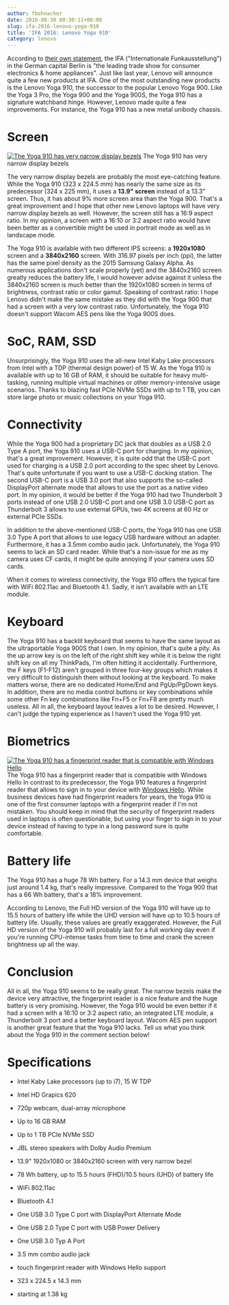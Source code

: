 ```yaml
---
author: fbohnacker
date: 2016-08-30 08:30:11+00:00
slug: ifa-2016-lenovo-yoga-910
title: 'IFA 2016: Lenovo Yoga 910'
category: lenovo
---
```

According to [their own statement](http://b2b.ifa-berlin.com/en/IFA/AboutIFA/), the IFA ("Internationale Funkausstellung") in the German capital Berlin is "the leading trade show for consumer electronics & home appliances". Just like last year, Lenovo will announce quite a few new products at IFA. One of the most outstanding new products is the Lenovo Yoga 910, the successor to the popular Lenovo Yoga 900. Like the Yoga 3 Pro, the Yoga 900 and the Yoga 900S, the Yoga 910 has a signature watchband hinge. However, Lenovo made quite a few improvements. For instance, the Yoga 910 has a new metal unibody chassis. 


# Screen


[![The Yoga 910 has very narrow display bezels](/assets/img/posts/thinkscopes/2016/08/Yoga-910-Windows-convertible-in-gunmetal-1024x584.png)](/assets/img/posts/thinkscopes/2016/08/Yoga-910-Windows-convertible-in-gunmetal.png) The Yoga 910 has very narrow display bezels

The very narrow display bezels are probably the most eye-catching feature. While the Yoga 910 (323 x 224.5 mm) has nearly the same size as its predecessor (324 x 225 mm), it uses a **13.9" screen** instead of a 13.3" screen. Thus, it has about 9% more screen area than the Yoga 900. That's a great improvement and I hope that other new Lenovo laptops will have very narrow display bezels as well. However, the screen still has a 16:9 aspect ratio. In my opinion, a screen with a 16:10 or 3:2 aspect ratio would have been better as a convertible might be used in portrait mode as well as in landscape mode. 

The Yoga 910 is available with two different IPS screens: a **1920x1080** screen and a **3840x2160** screen. With 316.97 pixels per inch (ppi), the latter has the same pixel density as the 2015 Samsung Galaxy Alpha. As numerous applications don't scale properly (yet) and the 3840x2160 screen greatly reduces the battery life, I would however advise against it unless the 3840x2160 screen is much better than the 1920x1080 screen in terms of brightness, contrast ratio or color gamut. Speaking of contrast ratio: I hope Lenovo didn't make the same mistake as they did with the Yoga 900 that had a screen with a very low contrast ratio. Unfortunately, the Yoga 910 doesn't support Wacom AES pens like the Yoga 900S does.


# SoC, RAM, SSD


Unsurprisingly, the Yoga 910 uses the all-new Intel Kaby Lake processors from Intel with a TDP (thermal design power) of 15 W. As the Yoga 910 is available with up to 16 GB of RAM, it should be suitable for heavy multi-tasking, running multiple virtual machines or other memory-intensive usage scenarios. Thanks to blazing fast PCIe NVMe SSDs with up to 1 TB, you can store large photo or music collections on your Yoga 910.


# Connectivity


While the Yoga 900 had a proprietary DC jack that doubles as a USB 2.0 Type A port, the Yoga 910 uses a USB-C port for charging. In my opinion, that's a great improvement. However, it is quite odd that the USB-C port used for charging is a USB 2.0 port according to the spec sheet by Lenovo. That's quite unfortunate if you want to use a USB-C docking station. 
The second USB-C port is a USB 3.0 port that also supports the so-called DisplayPort alternate mode that allows to use the port as a native video port. In my opinion, it would be better if the Yoga 910 had two Thunderbolt 3 ports instead of one USB 2.0 USB-C port and one USB 3.0 USB-C port as Thunderbolt 3 allows to use external GPUs, two 4K screens at 60 Hz or external PCIe SSDs.

In addition to the above-mentioned USB-C ports, the Yoga 910 has one USB 3.0 Type A port that allows to use legacy USB hardware without an adapter. Furthermore, it has a 3.5mm combo audio jack. Unfortunately, the Yoga 910 seems to lack an SD card reader. While that's a non-issue for me as my camera uses CF cards, it might be quite annoying if your camera uses SD cards.

When it comes to wireless connectivity, the Yoga 910 offers the typical fare with WiFi 802.11ac and Bluetooth 4.1. Sadly, it isn't available with an LTE module.


# Keyboard


The Yoga 910 has a backlit keyboard that seems to have the same layout as the ultraportable Yoga 900S that I own. In my opinion, that's quite a pity. As the up arrow key is on the left of the right shift key while it is below the right shift key on all my ThinkPads, I'm often hitting it accidentally. Furthermore, the F keys (F1-F12) aren't grouped in three four-key groups which makes it very difficult to distinguish them without looking at the keyboard. To make matters worse, there are no dedicated Home/End and PgUp/PgDown keys. In addition, there are no media control buttons or key combinations while some other Fn key combinations like Fn+F5 or Fn+F8 are pretty much useless. All in all, the keyboard layout leaves a lot to be desired. However, I can't judge the typing experience as I haven't used the Yoga 910 yet.


# Biometrics


[![The Yoga 910 has a fingerprint reader that is compatible with Windows Hello](/assets/img/posts/thinkscopes/2016/08/Yoga-910-convertible-fingerprint-reader-in-gold.png)](/assets/img/posts/thinkscopes/2016/08/Yoga-910-convertible-fingerprint-reader-in-gold.png) The Yoga 910 has a fingerprint reader that is compatible with Windows Hello
In contrast to its predecessor, the Yoga 910 features a fingerprint reader that allows to sign in to your device with [Windows Hello](https://support.microsoft.com/en-us/help/17215/windows-10-what-is-hello). While business devices have had fingerprint readers for years, the Yoga 910 is one of the first consumer laptops with a fingerprint reader if I'm not mistaken. You should keep in mind that the security of fingerprint readers used in laptops is often questionable, but using your finger to sign in to your device instead of having to type in a long password sure is quite comfortable. 


# Battery life


The Yoga 910 has a huge 78 Wh battery. For a 14.3 mm device that weighs just around 1.4 kg, that's really impressive. Compared to the Yoga 900 that has a 66 Wh battery, that's a 18% improvement.

According to Lenovo, the Full HD version of the Yoga 910 will have up to 15.5 hours of battery life while the UHD version will have up to 10.5 hours of battery life. Usually, these values are greatly exaggerated. However, the Full HD version of the Yoga 910 will probably last for a full working day even if you're running CPU-intense tasks from time to time and crank the screen brightness up all the way.


# Conclusion


All in all, the Yoga 910 seems to be really great. The narrow bezels make the device very attractive, the fingerprint reader is a nice feature and the huge battery is very promising. However, the Yoga 910 would be even better if it had a screen with a 16:10 or 3:2 aspect ratio, an integrated LTE module, a Thunderbolt 3 port and a better keyboard layout. Wacom AES pen support is another great feature that the Yoga 910 lacks. Tell us what you think about the Yoga 910 in the comment section below!


# Specifications





  * Intel Kaby Lake processors (up to i7), 15 W TDP

  * Intel HD Grapics 620

  * 720p webcam, dual-array microphone

  * Up to 16 GB RAM

  * Up to 1 TB PCIe NVMe SSD

  * JBL stereo speakers with Dolby Audio Premium

  * 13.9" 1920x1080 or 3840x2160 screen with very narrow bezel

  * 78 Wh battery, up to 15.5 hours (FHD)/10.5 hours (UHD) of battery life

  * WiFi 802.11ac

  * Bluetooth 4.1

  * One USB 3.0 Type C port with DisplayPort Alternate Mode

  * One USB 2.0 Type C port with USB Power Delivery

  * One USB 3.0 Typ A Port

  * 3.5 mm combo audio jack

  * touch fingerprint reader with Windows Hello support

  * 323 x 224.5 x 14.3 mm

  * starting at 1.38 kg



